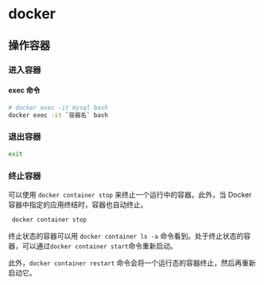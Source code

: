 # docker 

## 操作容器

### 进入容器

#### exec 命令

```bash
# docker exec -it mysql bash
docker exec -it `容器名` bash
```

### 退出容器

```bash
exit
```

### 终止容器

可以使用 `docker container stop` 来终止一个运行中的容器。此外，当 Docker 容器中指定的应用终结时，容器也自动终止。
```bash
 docker container stop
```

终止状态的容器可以用 `docker container ls -a` 命令看到。处于终止状态的容器，可以通过`docker container start`命令重新启动。

此外，`docker container restart` 命令会将一个运行态的容器终止，然后再重新启动它。